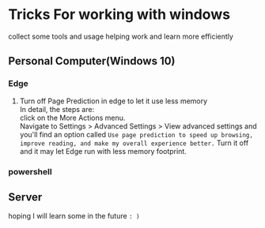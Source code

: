# Tricks For working with windows
collect some tools and usage helping work and learn more efficiently
## Personal Computer(Windows 10)
### Edge
1. Turn off Page Prediction in edge to let it use less memory   
In detail, the steps are:  
click on the More Actions menu.  
Navigate to Settings > Advanced Settings > View advanced settings and you'll find an option called ```Use page prediction to speed up browsing, improve reading, and make my overall experience better.``` 
Turn it off and it may let Edge run with less memory footprint.

### powershell


## Server
hoping I will learn some in the future `: )`